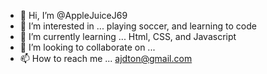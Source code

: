 - 👋 Hi, I’m @AppleJuiceJ69
- 👀 I’m interested in ... playing soccer, and learning to code
- 🌱 I’m currently learning ... Html, CSS, and Javascript
- 💞️ I’m looking to collaborate on ...
- 📫 How to reach me ... ajdton@gmail.com

<!---
AppleJuiceJ69/AppleJuiceJ69 is a ✨ special ✨ repository because its `README.md` (this file) appears on your GitHub profile.
You can click the Preview link to take a look at your changes.
--->
